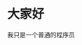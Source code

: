 # 大家好

我只是一个普通的程序员

<!--
**zxio/zxio** is a ✨ _special_ ✨ repository because its `README.md` (this file) appears on your GitHub profile.

Here are some ideas to get you started:

- 🔭 I’m currently working on band
- 🌱 I’m currently learning php
- 👯 I’m looking to collaborate on ...
- 🤔 I’m looking for help with ...
- 💬 Ask me about ...
- 📫 How to reach me: tg@ioray
- 😄 Pronouns: ...
- ⚡ Fun fact: ...
-->
